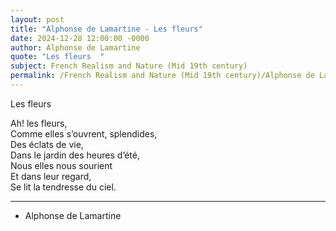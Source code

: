```yaml
---
layout: post
title: "Alphonse de Lamartine - Les fleurs"
date: 2024-12-28 12:00:00 -0000
author: Alphonse de Lamartine
quote: "Les fleurs  "
subject: French Realism and Nature (Mid 19th century)
permalink: /French Realism and Nature (Mid 19th century)/Alphonse de Lamartine/Alphonse de Lamartine - Les fleurs
---
```


Les fleurs  

Ah! les fleurs,  
Comme elles s’ouvrent, splendides,  
Des éclats de vie,  
Dans le jardin des heures d’été,  
Nous elles nous sourient  
Et dans leur regard,  
Se lit la tendresse du ciel.

---

- Alphonse de Lamartine
